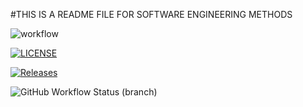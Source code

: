 #THIS IS A README FILE FOR SOFTWARE ENGINEERING METHODS

![workflow](https://github.com/Matthew2904/softwatreEngineeringMethods/actions/workflows/main.yml/badge.svg)

[![LICENSE](https://img.shields.io/github/license/Matthew2904/sem.svg?style=flat-square)](https://github.com/Matthew2904/sem/blob/master/LICENSE)

[![Releases](https://img.shields.io/github/release/Matthew2904/sem/all.svg?style=flat-square)](https://github.com/Matthew2904/sem/releases)

![GitHub Workflow Status (branch)](https://img.shields.io/github/workflow/status/Matthew2904/softwareEnginerringMethods/develop.yml/develop?style=flat-square)